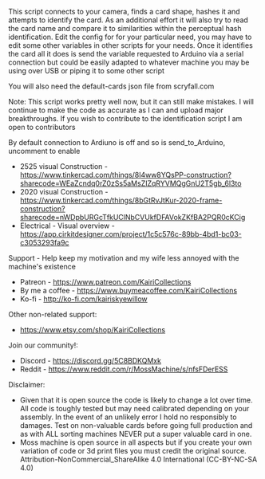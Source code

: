 This script connects to your camera, finds a card shape, hashes it and attempts to identify the card.
As an additional effort it will also try to read the card name and compare it to similarities within the perceptual hash identification. Edit the config for for your particular need, you may have to edit some other variables in other scripts for your needs. Once it identifies the card all it does is send the variable requested to Arduino via a serial connection but could be easily adapted to whatever machine you may be using over USB or piping it to some other script

You will also need the default-cards json file from scryfall.com

Note: This script works pretty well now, but it can still make mistakes. I will continue to make the code as accurate as I can and upload major breakthroughs. If you wish to contribute to the identification script I am open to contributors

By default connection to Ardiuno is off and so is send_to_Arduino, uncomment to enable

- 2525 visual Construction - https://www.tinkercad.com/things/8l4ww8YQsPP-construction?sharecode=WEaZcndq0rZ0zSs5aMsZIZqRYVMQgGnU2T5gb_6l3to
- 2020 visual Construction - https://www.tinkercad.com/things/8bGtRvJtKur-2020-frame-construction?sharecode=nWDpbURGcTfkUClNbCVUkfDFAVokZKfBA2PQR0cKCig
- Electrical - Visual overview - https://app.cirkitdesigner.com/project/1c5c576c-89bb-4bd1-bc03-c3053293fa9c

Support - Help keep my motivation and my wife less annoyed with the machine's existence
- Patreon - https://www.patreon.com/KairiCollections
- By me a coffee - https://www.buymeacoffee.com/KairiCollections
- Ko-fi - http://ko-fi.com/kairiskyewillow

Other non-related support:
- https://www.etsy.com/shop/KairiCollections

Join our community!:
- Discord - https://discord.gg/5C8BDKQMxk
- Reddit - https://www.reddit.com/r/MossMachine/s/nfsFDerESS

Disclaimer:
- Given that it is open source the code is likely to change a lot over time. All code is toughly tested but may need calibrated depending on your assembly. In the event of an unlikely error I hold no responsibly to damages. Test on non-valuable cards before going full production and as with ALL sorting machines NEVER put a super valuable card in one.
- Moss machine is open source in all aspects but if you create your own variation of code or 3d print files you must credit the original source. Attribution-NonCommercial_ShareAlike 4.0 International (CC-BY-NC-SA 4.0)
